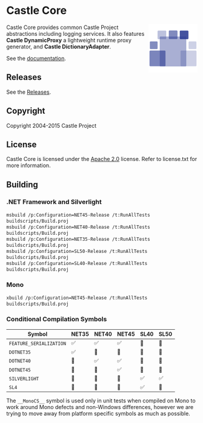 # Castle Core

<img align="right" src="docs/images/castle-logo.png">

Castle Core provides common Castle Project abstractions including logging services. It also features **Castle DynamicProxy** a lightweight runtime proxy generator, and **Castle DictionaryAdapter**.

See the [documentation](docs/README.md).

## Releases

See the [Releases](https://github.com/castleproject/Core/releases).

## Copyright

Copyright 2004-2015 Castle Project

## License

Castle Core is licensed under the [Apache 2.0](http://opensource.org/licenses/Apache-2.0) license. Refer to license.txt for more information.

## Building

### .NET Framework and Silverlight

```
msbuild /p:Configuration=NET45-Release /t:RunAllTests buildscripts/Build.proj
msbuild /p:Configuration=NET40-Release /t:RunAllTests buildscripts/Build.proj
msbuild /p:Configuration=NET35-Release /t:RunAllTests buildscripts/Build.proj
msbuild /p:Configuration=SL50-Release /t:RunAllTests buildscripts/Build.proj
msbuild /p:Configuration=SL40-Release /t:RunAllTests buildscripts/Build.proj
```

### Mono

```
xbuild /p:Configuration=NET45-Release /t:RunAllTests buildscripts/Build.proj
```

### Conditional Compilation Symbols

Symbol                  | NET35              | NET40              | NET45              | SL40               | SL50
----------------------- | ------------------ | ------------------ | ------------------ | ------------------ | ------------------
`FEATURE_SERIALIZATION` | :white_check_mark: | :white_check_mark: | :white_check_mark: | :no_entry_sign:    | :no_entry_sign:
`DOTNET35`              | :white_check_mark: | :no_entry_sign:    | :no_entry_sign:    | :no_entry_sign:    | :no_entry_sign:
`DOTNET40`              | :no_entry_sign:    | :white_check_mark: | :white_check_mark: | :no_entry_sign:    | :no_entry_sign:
`DOTNET45`              | :no_entry_sign:    | :no_entry_sign:    | :white_check_mark: | :no_entry_sign:    | :no_entry_sign:
`SILVERLIGHT`           | :no_entry_sign:    | :no_entry_sign:    | :no_entry_sign:    | :white_check_mark: | :white_check_mark:
`SL4`                   | :no_entry_sign:    | :no_entry_sign:    | :no_entry_sign:    | :white_check_mark: | :no_entry_sign:

The `__MonoCS__` symbol is used only in unit tests when compiled on Mono to work around Mono defects and non-Windows differences, however we are trying to move away from platform specific symbols as much as possible.